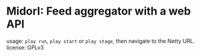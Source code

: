 MidorI: Feed aggregator with a web API
======================================
usage: `play run`, `play start` or `play stage`, then navigate to the Netty URL.
license: GPLv3
